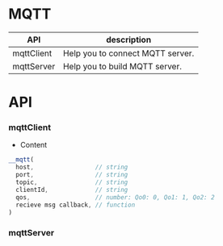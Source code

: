 # MQTT


| API | description |
| --- | --- |
| mqttClient | Help you to connect MQTT server. |
| mqttServer | Help you to build MQTT server. |

# API 


### mqttClient
* Content

``` js
__mqtt(
  host,                 // string
  port,                 // string
  topic,                // string
  clientId,             // string
  qos,                  // number: Qo0: 0, Qo1: 1, Qo2: 2
  recieve msg callback, // function
)

```

### mqttServer
